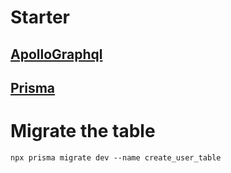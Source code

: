 # Starter

## [ApolloGraphql](https://www.apollographql.com/docs/apollo-server/getting-started/)
## [Prisma](https://www.prisma.io/docs/getting-started/setup-prisma/start-from-scratch/relational-databases-typescript-postgresql)

# Migrate the table
```
npx prisma migrate dev --name create_user_table
```